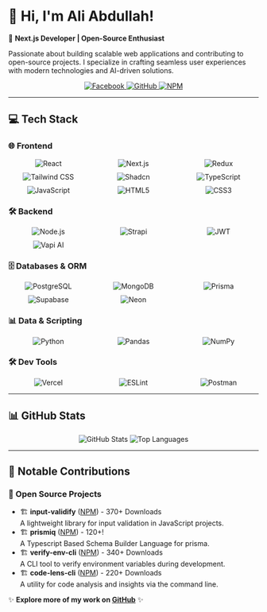 # 👋 Hi, I'm Ali Abdullah!

🚀 **Next.js Developer | Open-Source Enthusiast**

Passionate about building scalable web applications and contributing to open-source projects. I specialize in crafting seamless user experiences with modern technologies and AI-driven solutions.

<div align="center">
  <a href="https://facebook.com/AliAbdullah190"> 
    <img src="https://img.shields.io/badge/Facebook-%231877F2.svg?style=flat-square&logo=Facebook&logoColor=white" alt="Facebook"/>
  </a> 
  <a href="https://github.com/AliAbdullah0">
    <img src="https://img.shields.io/badge/GitHub-%23181717.svg?style=flat-square&logo=github&logoColor=white" alt="GitHub"/>
  </a>
  <a href="https://www.npmjs.com/~zedento">
    <img src="https://img.shields.io/badge/NPM-%23CB3837.svg?style=flat-square&logo=npm&logoColor=white" alt="NPM"/>
  </a>
</div>

---

## 💻 Tech Stack

### 🌐 Frontend
<div style="display: grid; grid-template-columns: repeat(3, 1fr); gap: 10px; justify-items: center;">
  <img src="https://img.shields.io/badge/React-%2320232a.svg?style=flat-square&logo=react&logoColor=%2361DAFB" alt="React"/>
  <img src="https://img.shields.io/badge/Next.js-black?style=flat-square&logo=next.js&logoColor=white" alt="Next.js"/>
  <img src="https://img.shields.io/badge/Redux-%23593d88.svg?style=flat-square&logo=redux&logoColor=white" alt="Redux"/>
  <img src="https://img.shields.io/badge/Tailwind_CSS-%2338B2AC.svg?style=flat-square&logo=tailwind-css&logoColor=white" alt="Tailwind CSS"/>
  <img src="https://img.shields.io/badge/Shadcn-%23000000.svg?style=flat-square&logo=shadcn&logoColor=white" alt="Shadcn"/>
  <img src="https://img.shields.io/badge/TypeScript-%23007ACC.svg?style=flat-square&logo=typescript&logoColor=white" alt="TypeScript"/>
  <img src="https://img.shields.io/badge/JavaScript-%23F7DF1E.svg?style=flat-square&logo=javascript&logoColor=black" alt="JavaScript"/>
  <img src="https://img.shields.io/badge/HTML5-%23E34F26.svg?style=flat-square&logo=html5&logoColor=white" alt="HTML5"/>
  <img src="https://img.shields.io/badge/CSS3-%231572B6.svg?style=flat-square&logo=css3&logoColor=white" alt="CSS3"/>
</div>

### 🛠 Backend
<div style="display: grid; grid-template-columns: repeat(3, 1fr); gap: 10px; justify-items: center;">
  <img src="https://img.shields.io/badge/Node.js-6DA55F?style=flat-square&logo=node.js&logoColor=white" alt="Node.js"/>
  <img src="https://img.shields.io/badge/Strapi-%232E7EEA.svg?style=flat-square&logo=strapi&logoColor=white" alt="Strapi"/>
  <img src="https://img.shields.io/badge/JWT-%23000000.svg?style=flat-square&logo=JSON%20web%20tokens&logoColor=white" alt="JWT"/>
  <img src="https://img.shields.io/badge/Vapi_AI-%23000000.svg?style=flat-square&logo=v toasted-ai&logoColor=white" alt="Vapi AI"/>
</div>

### 🗄️ Databases & ORM
<div style="display: grid; grid-template-columns: repeat(3, 1fr); gap: 10px; justify-items: center;">
  <img src="https://img.shields.io/badge/PostgreSQL-%23316192.svg?style=flat-square&logo=postgresql&logoColor=white" alt="PostgreSQL"/>
  <img src="https://img.shields.io/badge/MongoDB-%234ea94b.svg?style=flat-square&logo=mongodb&logoColor=white" alt="MongoDB"/>
  <img src="https://img.shields.io/badge/Prisma-1B222D?style=flat-square&logo=prisma&logoColor=white" alt="Prisma"/>
  <img src="https://img.shields.io/badge/Supabase-3ECF8E?style=flat-square&logo=supabase&logoColor=white" alt="Supabase"/>
  <img src="https://img.shields.io/badge/Neon-00D8FF?style=flat-square&logo=neon&logoColor=black" alt="Neon"/>
  
</div>

### 📊 Data & Scripting
<div style="display: grid; grid-template-columns: repeat(3, 1fr); gap: 10px; justify-items: center;">
  <img src="https://img.shields.io/badge/Python-3670A0?style=flat-square&logo=python&logoColor=ffdd54" alt="Python"/>
  <img src="https://img.shields.io/badge/Pandas-%23150458.svg?style=flat-square&logo=pandas&logoColor=white" alt="Pandas"/>
  <img src="https://img.shields.io/badge/NumPy-%23013243.svg?style=flat-square&logo=numpy&logoColor=white" alt="NumPy"/>
</div>

### 🛠 Dev Tools
<div style="display: grid; grid-template-columns: repeat(3, 1fr); gap: 10px; justify-items: center;">
  <img src="https://img.shields.io/badge/Vercel-%23000000.svg?style=flat-square&logo=vercel&logoColor=white" alt="Vercel"/>
  <img src="https://img.shields.io/badge/ESLint-4B3263?style=flat-square&logo=eslint&logoColor=white" alt="ESLint"/>
  <img src="https://img.shields.io/badge/Postman-FF6C37?style=flat-square&logo=postman&logoColor=white" alt="Postman"/>
</div>

---

## 📊 GitHub Stats

<div align="center">
  <img src="https://github-readme-stats.vercel.app/api?username=AliAbdullah0&show_icons=true&theme=transparent" alt="GitHub Stats"/>
  <img src="https://github-readme-stats.vercel.app/api/top-langs/?username=AliAbdullah0&layout=compact&theme=transparent" alt="Top Languages"/>
</div>

---

## 📌 Notable Contributions

### 🚀 Open Source Projects
- 🏗 **input-validify** ([NPM](https://www.npmjs.com/package/input-validify)) - 370+ Downloads  
  A lightweight library for input validation in JavaScript projects.
- 🏗 **prismiq** ([NPM](https://www.npmjs.com/package/prismiq)) - 120+!  
  A Typescript Based Schema Builder Language for prisma.
- 🏗 **verify-env-cli** ([NPM](https://www.npmjs.com/package/verify-env-cli)) - 340+ Downloads  
  A CLI tool to verify environment variables during development.
- 🏗 **code-lens-cli** ([NPM](https://www.npmjs.com/package/code-lens-cli)) - 220+ Downloads  
  A utility for code analysis and insights via the command line.

✨ **Explore more of my work on [GitHub](https://github.com/AliAbdullah0)** ✨

